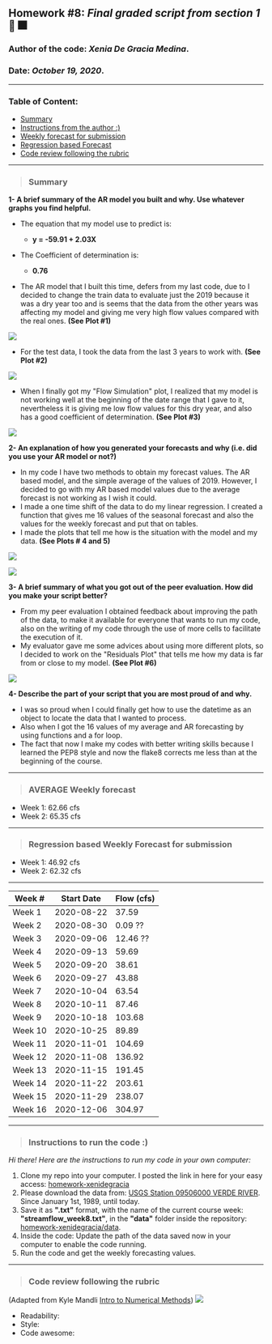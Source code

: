 ## Homework #8: *Final graded script from section 1* :tada: :fireworks:
### Author of the code:  *Xenia De Gracia Medina*.
### Date: *October 19, 2020*.

---
### Table of Content:
- [ Summary](#summary)
- [ Instructions from the author :)](#instructions)
- [ Weekly forecast for submission](#weekly)
- [ Regression based Forecast](#regression)
- [ Code review following the rubric](#review)

---
<a name="summary"></a>
>### **Summary**

**1- A brief summary of the AR model you built and why. Use whatever graphs you find helpful.**

  - The equation that my model use to predict is:
    - **y = -59.91 + 2.03X**

  - The Coefficient of determination is:
    - **0.76**
  - The AR model that I built this time, defers from my last code, due to I decided to change the train data to evaluate just the 2019 because it was a dry year too and is seems that the data from the other years was affecting my model and giving me very high flow values compared with the real ones. **(See Plot #1)**

  ![](assets/ReadMe-71b0521f.png)

  - For the test data, I took the data from the last 3 years to work with.  **(See Plot #2)**

  ![](assets/ReadMe-25e167b4.png)

  - When I finally got my "Flow Simulation" plot, I realized that my model is not working well at the beginning of the date range that I gave to it, nevertheless it is giving me low flow values for this dry year, and also has a good coefficient of determination.  **(See Plot #3)**

  ![](assets/ReadMe-54a416be.png)

**2- An explanation of how you generated your forecasts and why (i.e. did you use your AR model or not?)**

  - In my code I have two methods to obtain my forecast values. The AR based model, and the simple average of the values of 2019. However, I decided to go with my AR based model values due to the average forecast is not working as I wish it could.
  - I made a one time shift of the data to do my linear regression. I created a function that gives me 16 values of the seasonal forecast and also the values for the weekly forecast and put that on tables.
  - I  made the plots that tell me how is the situation with the model and my data. **(See Plots # 4 and 5)**

  ![](assets/ReadMe-6bc4c7dd.png)

  ![](assets/ReadMe-92d52398.png)

**3- A brief summary of what you got out of the peer evaluation. How did you make your script better?**

  - From my peer evaluation I obtained feedback about improving the path of the data, to make it available for everyone that wants to run my code, also on the writing of my code through the use of more cells to facilitate the execution of it.
  - My evaluator gave me some advices about using more different plots, so I decided to work on the "Residuals Plot" that tells me how my data is far from or close to my model. **(See Plot #6)**

  ![](assets/ReadMe-c8eeeb94.png)

**4- Describe the part of your script that you are most proud of and why.**

  - I was so proud when I could finally get how to use the datetime as an object to locate the data that I wanted to process.
  - Also when I got the 16 values of my average and AR forecasting by using functions and a for loop.
  - The fact that now I make my codes with better writing skills because I learned the PEP8 style and now the flake8 corrects me less than at the beginning of the course.

---
<a name="weekly"></a>
>### **AVERAGE Weekly forecast**
- Week 1: 62.66 cfs
- Week 2: 65.35 cfs

---
<a name="regression"></a>
>### **Regression based Weekly Forecast for submission**
- Week 1: 46.92 cfs
- Week 2: 62.32 cfs

---

Week # |  Start Date  | Flow (cfs)
 ----- | ------------ | ----- |
Week 1 | 2020-08-22   | 37.59
Week 2 | 2020-08-30   | 0.09 ??
Week 3 | 2020-09-06   | 12.46 ??
Week 4 | 2020-09-13   |  59.69
Week 5 | 2020-09-20   |  38.61
Week 6 | 2020-09-27   |  43.88
Week 7 | 2020-10-04   |  63.54
Week 8 | 2020-10-11   |  87.46
Week 9 | 2020-10-18   |  103.68
Week 10 | 2020-10-25  |  89.89
Week 11 | 2020-11-01  |  104.69
Week 12 | 2020-11-08  |  136.92
Week 13 | 2020-11-15  |  191.45
Week 14 | 2020-11-22  |  203.61
Week 15 | 2020-11-29  |  238.07
Week 16 | 2020-12-06  |  304.97

---
<a name="instructions"></a>
>### **Instructions to run the code :)**
*Hi there! Here are the instructions to run my code in your own computer:*
1. Clone my repo into your computer. I posted the link in here for your easy access: [homework-xenidegracia](https://github.com/HAS-Tools-Fall2020/homework-xenidegracia)
2. Please download the data from: [USGS Station 09506000 VERDE RIVER](https://waterdata.usgs.gov/nwis/dv?referred_module=sw&site_no=09506000). Since January 1st, 1989, until today.
3. Save it as **".txt"** format, with the name of the current course week: **"streamflow_week8.txt"**, in the **"data"** folder inside the repository: [homework-xenidegracia/data](https://github.com/HAS-Tools-Fall2020/homework-xenidegracia/tree/master/data).
4. Inside the code: Update the path of the data saved now in your computer to enable the code running.
5. Run the code and get the weekly forecasting values.

---
<a name="review"></a>
>### **Code review following the rubric**
(Adapted from Kyle Mandli [Intro to Numerical Methods](https://github.com/mandli/intro-numerical-methods))
![](assets/ReadMe-ff0ecab3.png)
  - Readability:   
  - Style:         
  - Code awesome:  
